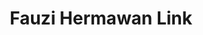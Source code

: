 ---
title: "Fauzi Hermawan Link"
# Profile settings
profileImage: "images/pp.jpg"        # path under static/
name: "Fauzi Hermawan"
description: "3D Artist"
socials:
 # - url: "https://twitter.com/yourhandle"
 #   icon: "fab fa-twitter"
  - url: "https://www.linkedin.com/in/fauzi-hermawan"
    icon: "fab fa-linkedin"
  - url: "https://www.instagram.com/fzi_rh/"
    icon: "fab fa-instagram"
  - url: "https://www.youtube.com/@pawz3d"
    icon: "fab fa-youtube"
  - url: "https://www.behance.net/fauzirh"
    icon: "fab fa-behance"
  - url: "https://discordapp.com/users/816812619679793204"
    icon: "fab fa-discord"

# You can add as many links as you want!

# Link cards
links:
  - href: "https://fauzihermawan.com"
    icon: "fas fa-globe"
    title: "Personal Website"
    description: "Visit my website"
  - href: "https://fauzihermawan.com/portofolio"
    icon: "fas fa-pen"
    title: "Portofolio"
    description: "Check out my portfolio"
  - href: "https://drive.google.com/file/d/1XFcRdGqaYOAjW878u1Z7i6GGw_M8MxPu/view?usp=sharing"
    icon: "fas fa-id-card"
    title: "Resume"
    description: "Download my resume"
  #- href: "https://blog.your.site"
  #  icon: "fas fa-blog"
  #  title: "My Blog"
  #  description: "Read my latest articles"
  #- href: "https://github.com/you"
  #  icon: "fab fa-github"
  #  title: "GitHub"
  #  description: "Explore my open-source projects"
  #- href: "https://youtube.com/yourchannel"
  #  icon: "fab fa-youtube"
  #  title: "YouTube Channel"
  #  description: "Watch my tutorials"
  #- href: "https://course.your.site"
  #  icon: "fas fa-book"
  #  title: "Online Course"
  #  description: "Learn web development"
  #- href: "https://buymeacoffee.com/you"
  #  icon: "fas fa-coffee"
  #  title: "Buy Me a Coffee"
  #  description: "Support my work"
  - href: "mailto:mail@fauzihermawan.com"
    icon: "fas fa-envelope"
    title: "Email Me"
    description: "For collaborations"
  - href: "mailto:mail@fauzihermawan.com"
    icon: "fab fa-whatsapp"
    title: "Whatsapp Me"
    description: "For more info"
  #- href: "https://newsletter.your.site"
  #  icon: "fas fa-newspaper"
  #  title: "Newsletter"
  #  description: "Subscribe for updates"
  #- href: "https://podcast.your.site"
  #  icon: "fas fa-podcast"
  #  title: "Podcast"
  #  description: "Listen to my show"

# Spotify playlist embed. You can add embed by rigth clicking on your spotify playlist -> Share -> Copy embed. After copying the embed, replace it with the iframe below.
#spotifyPlaylist:
#  iframe: '<iframe style="border-radius:12px" src="https://open.spotify.com/embed/playlist/6zcsSLDrLiCpX8KDzNiIhS?utm_source=generator" width="100%" height="152" frameborder="0" allow="autoplay; clipboard-write; encrypted-media; fullscreen; picture-in-picture" loading="lazy"></iframe>'

# Messaging Etiquette. You can add new rules as per your needs.
#messaging:
#  title: "Messaging Etiquette"
#  items:
#    - icon: "fas fa-check-circle"
#      color: "text-green-400"
#      text: "Please include context about why you're reaching out and how I can help."
#    - icon: "fas fa-check-circle"
#      color: "text-green-400"
#      text: "For collaboration requests, include details about the project scope and timeline."
#    - icon: "fas fa-check-circle"
#      color: "text-green-400"
#      text: "I typically respond within 2-3 business days for professional inquiries."
#    - icon: "fas fa-times-circle"
#      color: "text-red-400"
#      text: "Please don't send unsolicited sales pitches or recruitment messages."


#  REMOVE "How to Customize This Page" section by removing the line "{{ partial "Instructions.html" . }}" in index.html file under layouts/


# About section (optional section)

# about:
#   title: "About Me"
#   sections:
#     - heading: "Professional Background"
#       content: "I'm a full-stack developer with 5+ years of experience building web applications. Specialized in JavaScript frameworks and cloud architecture."
#     # - heading: "Current Focus"
#     #   content: "Currently working on open-source tools to improve developer productivity and accessibility in web development."
#     # - heading: "Personal Interests"
#     #   content: "When not coding, I enjoy photography, hiking, and contributing to local tech communities through mentorship programs."
---